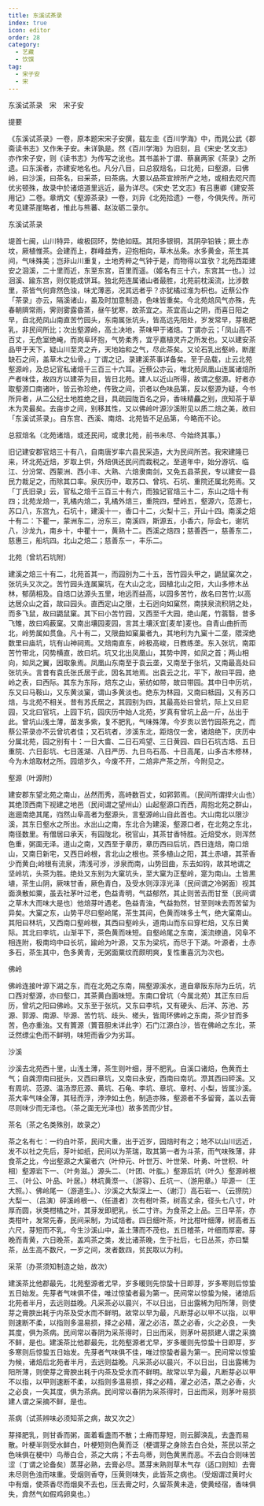 ```yaml
---
title: 东溪试茶录
index: true
icon: editor
order: 28
category:
  - 艺藏
  - 饮馔
tag:
  - 宋子安
  - 宋
---
```


东溪试茶录　宋　宋子安  

提要  

《东溪试茶录》一卷，原本题宋宋子安撰，载左圭《百川学海》中，而晁公武《郡斋读书志》又作朱子安。未详孰是。然《百川学海》为旧刻，且《宋史·艺文志》亦作宋子安，则《读书志》为传写之讹也。其书盖补丁谓、蔡襄两家《茶录》之所遗。曰东溪者，亦建安地名也。凡分八目，曰总叙焙名，曰北苑，曰壑源，曰佛岭，曰沙溪，曰茶名，曰采茶，曰茶病。大要以品茶宜辨所产之地，或相去咫尺而优劣顿殊，故录中於诸焙道里远近，最为详尽。《宋史·艺文志》有吕惠卿《建安茶用记》二卷。章炳文《壑源茶录》一卷，刘异《北苑拾遗》一卷，今俱失传。所可考见建茶崖略者，惟此与熊蕃、赵汝砺二录尔。  

东溪试茶录  

堤首七闽，山川特异，峻极回环，势绝如瓯。其阳多银铜，其阴孕铅铁；厥土赤坟，厥植惟茶。会建而上，群峰益秀，迎抱相向，草木丛条。水多黄金，茶生其间，气味殊美；岂非山川重复，土地秀粹之气钟于是，而物得以宜欤？北苑西距建安之洄溪，二十里而近，东至东宫，百里而遥。（姬名有三十六，东宫其一也。）过洄溪、踰东宫，则仅能成饼耳。独北苑连属诸山者最胜，北苑前枕溪流，比涉数里，茶皆气何弇然色浊，味尤薄恶，况其远者乎？亦犹橘过淮为枳也。近蔡公作「茶录」亦云，隔溪诸山，虽及时加意制造，色味皆重矣。今北苑焙风气亦殊，先春朝隮常雨，霁则雾露昏蒸，昼午犹寒，故茶宜之。茶宜高山之阴，而喜日阳之早，自北苑凤山南直苦竹园头，东南属张坑头，皆高远先阳处，岁发常早，芽极肥乳，非民间所比；次出壑源岭，高土决地，茶味甲于诸焙。丁谓亦云；「凤山高不百丈，无危室绝崦，而岗阜环抱，气势柔秀，宜乎嘉植灵卉之所发也。又以建安茶品甲于天下，疑山川至灵之卉，天地始和之气，尽此茶矣。又论石乳出壑岭，断崖缺石之间，盖草木之仙骨。」丁谓之记，录建溪茶事详备矣。至于品载，止云北苑壑源岭，及总记官私诸焙千三百三十六耳。近蔡公亦云，唯北苑凤凰山连属诸焙所产者味佳，故四方以建茶为目，皆日北苑。建人以近山所得，故谓之壑源。好者亦取壑源口南诸叶，皆云弥珍绝，传致之间，识者以色味品第，反以壑源为疑，今书所异者，从二公纪土地胜绝之目，具疏园陇百名之异，香味精麤之别，庶知茶于草木为灵最矣。去亩步之间，别移其性，又以佛岭叶源沙溪附见以质二焙之美，故曰「东溪试茶录」。自东宫、西溪、南焙、北苑皆不足品第，今略而不论。  

总叙焙名（北苑诸焙，或还民间，或隶北苑，前书未尽、今始终其事。）  

旧记建安郡官焙三十有八，自南唐岁率六县民采造，大为民间所苦。我宋建隆已来，环北苑近焙，岁取上供，外焙俱还民问而裁税之。至道年中，始分游坑、临江、分汾常、西蒙洲、西小丰、大熟、六焙隶南剑，又免五县茶民，专以建安一县民力裁足之，而除其口率。泉庆历中，取苏口、曾坑、石坑、重院还属北苑焉。又「丁氏旧录」云，官私之焙千三百三十有六，而独记官焙三十二，东山之焙十有四；北苑龙焙一，乳橘内焙二，乳橘外焙三，重院四，壁岭五，壑源六，范源七，苏口八，东宫九，石坑十，建溪十一，香口十二，火梨十三，开山十四。南溪之焙十有二：下瞿一，蒙洲东二，汾东三，南溪四，斯源五，小香六，际会七，谢坑八，沙龙九，南乡十，中瞿十一，黄熟十二。西溪之焙四；慈善西一，慈善东二，慈惠三，船坑四。北山之焙二；慈善东一，丰乐二。  

北苑（曾坑石坑附）  

建溪之焙三十有二，北苑首其一，而园别为二十五，苦竹园头甲之，鼯鼠窠次之，张坑头又次之。苦竹园头连属窠坑，在大山之北，园植北山之阳，大山多修木丛林，郁荫相及。自焙口达源头五里，地远而益高，以园多苦竹，故名曰苦竹;以高达居众山之首，故曰园头。直西定山之限，土石迥向如窠然，南挟泉流积阴之处，而多飞鼠，故曰鼯鼠窠。其下曰小苦竹园，又西至千大园，绝山尾，竹蓊翳，昔多飞雉，故曰鸡薮窠。又南出壤园麦园，言其土壤沃宜[麦牟]麦也。自青山曲折而北，岭势属如贯鱼。凡十有二，又限曲如窠巢者九，其地利为九窠十二垄，隈深绝数里曰庙坑，坑有山神祠焉。又焙南直东，岭极高峻，日教练垄。东入张坑，南距苦竹带北，冈势横直，故曰坑。坑又北出凤凰山，其势中跨，如凤之首；两山相向，如凤之翼，因取象焉。凤凰山东南至于袁云垄，又南至于张坑，又南最高处曰张坑头。言昔有袁氏张氏居于此，因名其地焉。出袁云之北，平下，故曰平园，绝岭之表，曰西际。其东为东际，焙东之山，萦纺如带，故曰带园。其中日中历坑，东又曰马鞍山，又东黄淡窠，谓山多黄淡也。绝东为林园，又南曰柢园，又有苏口焙，与北苑不相关。昔有苏氏居之，其园别为四，其最高处曰曾坑，际上又曰尼园，又北曰官坑，上园下坑，园庆历中始人北苑，岁真有曾坑上品一斤，丛出于此。曾坑山浅土薄，苗发多紫，复不肥乳，气味殊薄。今岁贡以苦竹园茶充之，而蔡公茶录亦不云曾坑者佳；又石坑者，涉溪东北，距焙仅一舍，诸焙绝下，庆历中分属北苑，园之别有十：一日大畬、二日石鸡望、三日黄园、四日石坑古焙、五日重院、六日彭坑、七日莲湖、八日严历、九日鸟石高、十日高尾，山多古木修林，今为木焙取材之所。园焙岁久，今废不开，二焙非产茶之所，今附见之。  

壑源（叶源附）  

建安郡东望北苑之南山，丛然而秀，高峙数百丈，如郛郭焉。（民间所谓捍火山也）其绝顶西南下视建之地邑（民间谓之望州山）山起壑源口而西，周抱北苑之群山，迤逦南绝其尾，岿然山阜高者为壑源头，言壑源岭山自此首也。大山南北以限沙溪，其东日壑水之所出。水出山之南，东北合为建溪，壑源口者，在北苑之东北，南径数里。有僧居曰承天，有园陇北，税官山，其茶甘香特胜。近焙受水，则浑然色重，粥面无泽。道山之南，又西至于章历，章历西曰后坑，西日连焙，南口焙山，又南日新宅，又西日岭根，言北山之根也。茶多植山之阳，其土赤埴，其茶香少而黄白;岭根有流泉，清浅可涉，涉泉而南，山势回曲，东去如钩，故其地谓之坚岭坑，头茶为胜。绝处又东别为大窠坑头，至大窠为正壑岭，寔为南山。土皆黑埴，茶生山阴，厥味甘香，厥色青白，及受水则淳淳光泽（民间谓之冷粥面）视其面涣散如粟，虽去社茅叶过老，色益青明，气益郁然，其止则苦去而甘至（民间谓之草木大而味大是也）他焙芽叶遇老。色益青浊，气益勃然，甘至则味去而苦留为异矣。大窠之东，山势平尽曰壑岭尾，茶生其间，色黄而味多土气，绝大窠南山。其阳曰林坑，又西南口壑岭根，其西曰壑岭头，道南山而东曰穿栏焙，又东日黄际。其北曰李坑，山渐平下，茶色黄而味短。自壑岭尾之东南，溪流缭遶，冈阜不相连附，极南坞中曰长坑，踰岭为叶源，又东为梁坑，而尽于下湖。叶源者，土赤多石，茶生其中，色多黄青，无粥面粟纹而颇明爽，复性重喜沉为次也。  

佛岭  

佛岭连接叶源下湖之东，而在北苑之东南，隔壑源溪水，道自章阪东际为丘坑，坑口西对壑源，亦曰壑口，其茶黄白面味短。东南口曾坑（今属北苑）其正东曰后历，曾坑之阳曰佛岭。又东至于张坑，又东曰李坑，又有硬头、后洋、苏池、苏源、郭源、南源、毕源、苦竹坑、歧头、槎头，皆周环佛岭之东南，茶少甘而多苦，色亦重浊。又有篢源（篢音胆未详此字）石门江源白沙，皆在佛岭之东北，茶泛然缥尘色而不鲜明，味短而香少为劣耳。  

沙溪  

沙溪去北苑西十里，山浅土薄，茶生则叶细，芽不肥乳。自溪口诸焙，色黄而土气；自龚漈南曰挺头，又西曰章坑，又南曰永安，西南曰南坑。漈其西曰砰溪。又有周坑、范源、温汤漈厄源、黄坑、石龟、李坑、章坑、章村、小梨，皆属沙溪。茶大率气味全薄，其轻而浮，浡浡如土色，制造亦殊，壑源者不多留膏，盖以去膏尽则味少而无泽也。（茶之面无光泽也）故多苦而少甘。  

茶名（茶之名类殊别，故录之）  

茶之名有七：一约白叶茶，民间大重，出于近岁，园焙时有之；地不以山川远近，发不以社之先后，芽叶如纸，民间以为茶瑞，取其第一者为斗茶，而气味殊薄，非食茶之比，今出壑源之大窠者六（叶仲元、叶世万、叶世荣、叶勇、叶世积、叶相）壑源岩下一、（叶务滋。）源头二、（叶团、叶肱。）壑源后坑（叶久）壑源岭根三、（叶公、叶品、叶居。）林坑黄漈一、（游容）、丘坑一、（游用章。）毕源一（王大照。）、佛岭尾一（游道生。）、沙溪之大梨深上一、（谢汀）高石岩一、（云摖院）大梨一、（吕演）砰溪岭根一、（任道者）次有柑叶茶，树高丈余，径头七八寸，叶厚而圆，状类柑橘之叶，其芽发即肥乳，长二寸许。为食茶之上品。三日早茶，亦类柑叶，发常先春，民间采制，为试焙者。四日细叶茶，叶比柑叶细薄，树高者五六尺，芽短而不乳，今生沙溪山中，盖土薄而不茂也，五日稽茶，叶细而厚密。芽晚而青黄，六日晚茶，盖鸡茶之类，发比诸茶晚，生于社后，七日丛茶，亦曰糱茶，丛生高不数尺，一岁之间，发者数四，贫民取以为利。  

采茶（办茶须知制造之始，故次）  

建溪茶比他郡最先，北苑壑源者尤早，岁多暖则先惊蛰十日即芽，岁多寒则后惊蛰五日始发。先芽者气味俱不佳，唯过惊蛰者最为第一。民间常以惊蛰为候，诸焙后北苑者半月，去远则益晚。凡采茶必以晨兴，不以日出，日出露稀为阳所薄，则使芽之膏腴出耗于内茶及受水而不鲜明。故常以早为最，凡断芽必以甲不以指，以甲则速断不柔，以指则多温易损，择之必精，濯之必洁，蒸之必香，火之必良，一失其度，俱为茶病。民间常以春阴为采茶得时，日出而采，则茅叶易损建人谓之采摘不鲜，是也。建溪茶比他郡最先，北苑壑源者尤早，岁多暖则先惊蛰十日即芽，岁多寒则后惊蛰五日始发。先芽者气味俱不佳，唯过惊蛰者最为第一。民间常以惊蛰为候，诸焙后北苑者半月，去远则益晚。凡采茶必以晨兴，不以日出，日出露稀为阳所薄，则使芽之膏腴出耗于内茶及受水而不鲜明。故常以早为最，凡断芽必以甲不以指，以甲则速断不柔，以指则多温易损，择之必精，濯之必洁，蒸之必香，火之必良，一失其度，俱为茶病。民间常以春阴为采茶得时，日出而采，则茅叶易损建人谓之采摘不鲜，是也。  

茶病（试茶辨味必须知茶之病，故又次之）  

芽择肥乳，则甘香而粥，面着看盏而不散；土瘠而芽短，则云脚涣乱，去盏而易散。叶梗半则受水鲜白，叶梗短则色黄而泛（梗谓芽之身除去白合处，茶民以茶之色味俱在梗中）鸟蒂白合，茶之大病；不去鸟蒂，则色黄黑而恶。不去白合则味苦涩（丁谓之论备矣）蒸芽必熟，去膏必尽。蒸芽末熟则草木气存（适口则知）去膏未尽则色浊而味重。受烟则香夺，压黄则味失，此皆茶之病也。（受烟谓过黄时火中有烟，使茶香尽而烟臭不去也，压去膏之时，久留茶黄未造，使黄经宿，香味俱失，弇然气如假鸡卵臭也。）  

